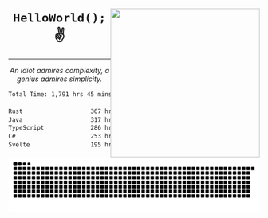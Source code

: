 <div text-align="center">
    <img src="https://i.imgur.com/h1q15Kt.gife" align="right" width="299" height="299">
    <h1 align="center"><code>HelloWorld();</code> ✌️</h1>
    <hr>
    <p align="center"><i>An idiot admires complexity, a genius admires simplicity.</i></p>
</div>

<!--START_SECTION:waka-->

```txt
Total Time: 1,791 hrs 45 mins

Rust                   367 hrs 12 mins ████▓░░░░░░░░░░░░░░░░░░░░   19.13 %
Java                   317 hrs 25 mins ████░░░░░░░░░░░░░░░░░░░░░   16.54 %
TypeScript             286 hrs 23 mins ███▓░░░░░░░░░░░░░░░░░░░░░   14.92 %
C#                     253 hrs 12 mins ███▒░░░░░░░░░░░░░░░░░░░░░   13.19 %
Svelte                 195 hrs 22 mins ██▓░░░░░░░░░░░░░░░░░░░░░░   10.18 %
```

<!--END_SECTION:waka-->

<picture>
  <source media="(prefers-color-scheme: dark)" srcset="https://raw.githubusercontent.com/Somfic/Somfic/main/github-contribution-grid-snake-dark.svg">
  <source media="(prefers-color-scheme: light)" srcset="https://raw.githubusercontent.com/Somfic/Somfic/main/github-contribution-grid-snake.svg">
  <img alt="github contribution grid snake animation" src="https://raw.githubusercontent.com/Somfic/Somfic/main/github-contribution-grid-snake.svg">
</picture>
